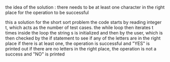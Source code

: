 the idea of the solution : there needs to be at least one character in the right place for the operation to be successful

this a solution for the short sort problem
the code starts by reading integer t, which acts as the number of test cases.
the while loop then iterates t times
inside the loop the string s is initialized and then by the user, which is then checked by the if statement to see if any of the letters are in the right place
if there is at least one, the operation is successful and "YES" is printed out
if there are no letters in the right place, the operation is not a success and "NO" is printed
